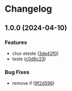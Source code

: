 # Changelog

## 1.0.0 (2024-04-10)


### Features

* chor eteste ([3de42f0](https://github.com/gabreuzim/teste/commit/3de42f070d0d3db704896acb557ba3cf512f9fb8))
* teste ([c0d6c23](https://github.com/gabreuzim/teste/commit/c0d6c23650419f6a9eb5353222e5a18ffc1c485f))


### Bug Fixes

* remove if ([9f2d596](https://github.com/gabreuzim/teste/commit/9f2d59636f95e501b02e86f51a360c9af48e0773))
